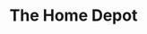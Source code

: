 ---
title: "The Home Depot"
url: /roseville/the-home-depot-north-sunrise-avenue/
shop: doityourself
---